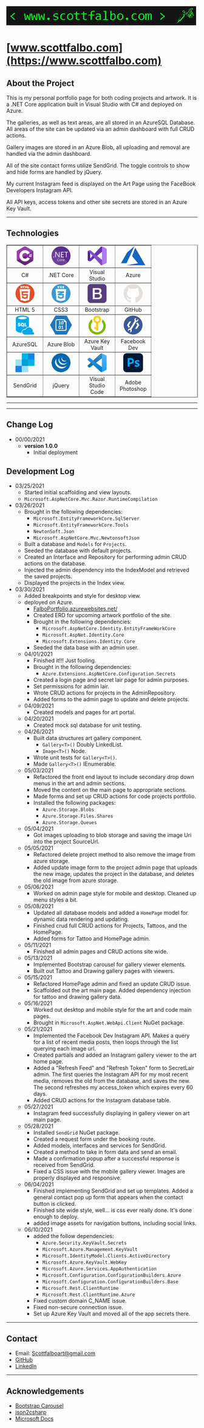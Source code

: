 <img src="./assets/git_title.png">

# [www.scottfalbo.com](https://www.scottfalbo.com)

## About the Project

This is my personal portfolio page for both coding projects and artwork.  It is a .NET Core application built in Visual Studio with C# and deployed on Azure.

The galleries, as well as text areas, are all stored in an AzureSQL Database.  All areas of the site can be updated via an admin dashboard with full CRUD actions.  

Gallery images are stored in an Azure Blob, all uploading and removal are handled via the admin dashboard.

All of the site contact forms utilize SendGrid.  The toggle controls to show and hide forms are handled by jQuery.

My current Instagram feed is displayed on the Art Page using the FaceBook Developers Instagram API.

All API keys, access tokens and other site secrets are stored in an Azure Key Vault.

---

## Technologies

<table border>
  <tr align=center>
    <td width=80>
      <img src = "./assets/cSharp.png" height=50> 
    </td>
    <td width=80>
      <img src = "./assets/dotnetcore.png" height=50>
    </td>
    <td width=80>
      <img src = "./assets/visualStudio.png" height=50>
    </td>
    <td width=80>
      <img src = "./assets/azure.png" height=50>
    </td>
  </tr>
    <tr>
    <td align=center>
      C#
    </td>
    <td align=center>
      .NET Core
    </td>
    <td align=center>
      Visual Studio
    </td>
    <td align=center>
      Azure
    </td>
  </tr>
  <tr align=center>
    <td width=80>
      <img src = "./assets/html.png" height=50>
    </td>
    <td width=80>
      <img src = "./assets/css.png" height=50>
    </td>
    <td width=80>
      <img src = "./assets/bootstrap.png" height=50>
    </td>
    <td width=80>
      <img src = "./assets/github-light.png" height=50>
    </td>
  </tr>
    <tr>
    <td align=center>
      HTML 5
    </td>
    <td align=center>
      CSS3
    </td>
    <td align=center>
      Bootstrap
    </td>
    <td align=center>
      GitHub
    </td>
  </tr>
  </tr>
  <tr align=center>
    <td width=80>
      <img src = "./assets/azure_sql.png" height=50>
    </td>
    <td width=80>
      <img src = "./assets/azureBlob.png" height=50>
    </td>
    <td width=80>
      <img src = "./assets/key_vault.png" height=50>
    </td>
    <td width=80>
      <img src = "./assets/facebook_dev.png" height=50>
    </td>
  </tr>
    <tr>
    <td align=center>
      AzureSQL
    </td>
    <td align=center>
      Azure Blob
    </td>
    <td align=center>
      Azure Key Vault
    </td>
    <td align=center>
      Facebook Dev
    </td>
  </tr>
  <tr align=center>
    <td width=80>
      <img src = "./assets/sendgrid.png" height=50>
    </td>
    <td width=80>
      <img src = "./assets/jQuery.png" height=50>
    </td>
    <td width=80>
      <img src = "./assets/vscode.png" height=50>
    </td>
    <td width=80>
      <img src = "./assets/photoshop.png" height=50>
    </td>
  </tr>
    <tr>
    <td align=center>
      SendGrid
    </td>
    <td align=center>
      jQuery
    </td>
    <td align=center>
      Visual Studio Code
    </td>
    <td align=center>
      Adobe Photoshop
    </td>
  </tr>
</table>

---

<!-- ## Architecture -->

---

## Change Log

+ 00/00/2021
  + **version 1.0.0**
    + Initial deployment

## Development Log

+ 03/25/2021
  + Started initial scaffolding and view layouts.
  + `Microsoft.AspNetCore.Mvc.Razor.RuntimeCompilation`
+ 03/26/2021
  + Brought in the following dependencies:
    + `Microsoft.EntityFrameworkCore.SqlServer`
    + `Microsoft.EntityFrameworkCore.Tools`
    + `NewtonSoft.Json`
    + `Microsoft.AspNetCore.Mvc.NewtonsoftJson`
  + Built a database and `Models` for `Projects`.
  + Seeded the database with default projects.
  + Created an Interface and Repository for performing admin CRUD actions on the database.
  + Injected the admin dependency into the IndexModel and retrieved the saved projects.
  + Displayed the projects in the Index view.
+ 03/30/2021
  + Added breakpoints and style for desktop view.
  + deployed on Azure.
    + [FalboPortfolio.azurewebsites.net/](https://falboportfolio.azurewebsites.net/)
    + Created ERD for upcoming artwork portfolio of the site.
    + Brought in the following dependencies:
      + `Microsoft.AspNetCore.Identity.EntityFrameWorkCore`
      + `Microsoft.AspNet.Identity.Core`
      + `Microsoft.Extensions.Identity.Core`
    + Seeded the data base with an admin user.
  + 04/01/2021
    + Finished it!!! Just fooling.
    + Brought in the following dependencies:
      + `Azure.Extensions.AspNetCore.Configuration.Secrets`
    + Created a login page and secret lair page for admin purposes.
    + Set permissions for admin lair.
    + Wrote CRUD actions for projects in the AdminRepository.
    + Added forms to the admin page to update and delete projects.
  + 04/09/2021
    + Created models and pages for art portal.
  + 04/20/2021
    + Created mock sql database for unit testing.
  + 04/26/2021
    + Built data structures art gallery component.
      + `Gallery<T>()` Doubly LinkedList.
      + `Image<T>()` Node.
    + Wrote unit tests for `Gallery<T>()`.
    + Made `Gallery<T>()` IEnumerable.
  + 05/03/2021
    + Refactored the front end layout to include secondary drop down menus in the art and admin sections.
    + Moved the content on the main page to appropriate sections.
    + Made forms and set up CRUD actions for code projects portfolio.
    + Installed the following packages:
      + `Azure.Storage.Blobs`
      + `Azure.Storage.Files.Shares`
      + `Azure.Storage.Queues`
  + 05/04/2021
    + Got images uploading to blob storage and saving the image Uri into the project SourceUrl.
  + 05/05/2021
    + Refactored delete project method to also remove the image from azure storage.
    + Added update image form to the project admin page that uploads the new image, updates the project in the database, and deletes the old image from azure storage.
  + 05/06/2021
    + Worked on admin page style for mobile and desktop.  Cleaned up menu styles a bit.
  + 05/08/2021
    + Updated all database models and added a `HomePage` model for dynamic data rendering and updating.
    + Finished crud full CRUD actions for Projects, Tattoos, and the HomePage.
    + Added forms for Tattoo and HomePage admin.
  + 05/11/2021
    + Finished all admin pages and CRUD actions site wide.
  + 05/13/2021
    + Implemented Bootstrap carousel for gallery viewer elements.
    + Built out Tattoo and Drawing gallery pages with viewers.
  + 05/15/2021
    + Refactored HomePage admin and fixed an update CRUD issue.
    + Scaffolded out the art main page.  Added dependency injection for tattoo and drawing gallery data.
  + 05/16/2021
    + Worked out desktop and mobile style for the art and code main pages.
    + Brought in `Microsoft.AspNet.WebApi.Client` NuGet package.
  + 05/21/2021
    + Implemented the Facebook Dev Instagram API.  Makes a query for a list of recent media posts, then loops through the list querying each image url.
    + Created partials and added an Instagram gallery viewer to the art home page.
    + Added a "Refresh Feed" and "Refresh Token" form to SecretLair admin.  The first queries the Instagram API for my most recent media, removes the old from the database, and saves the new.  The second refreshes my access_token which expires every 60 days.
    + Added CRUD actions for the Instagram database table.
  + 05/27/2021
    + Instagram feed successfully displaying in gallery viewer on art main page.
  + 05/28/2021
    + Installed `SendGrid` NuGet package.
    + Created a request form under the booking route.
    + Added models, interfaces and services for SendGrid.
    + Created a method to take in form data and send an email.
    + Made a confirmation popup after a successful response is received from SendGrid.
    + Fixed a CSS issue with the mobile gallery viewer.  Images are properly displayed and responsive.
  + 06/04/2021
    + Finished implementing SendGrid and set up templates.  Added a general contact pop up form that appears when the contact button is clicked.
    + Finished site wide style, well... is css ever really done.  It's done enough to deploy.
    + added image assets for navigation buttons, including social links.
  + 06/10/2021
    + added the follow dependencies:
      + `Azure.Security.KeyVault.Secrets`
      + `Microsoft.Azure.Management.KeyVault`
      + `Microsoft.IdentityModel.Clients.ActiveDirectory`
      + `Microsoft.Azure.KeyVault.WebKey`
      + `Microsoft.Azure.Services.AppAuthentication`
      + `Microsoft.Configuration.ConfigurationBuilders.Azure`
      + `Microsoft.Configuration.ConfigurationBuilders.Base`
      + `Microsoft.Rest.ClientRuntime`
      + `Microsoft.Rest.ClientRuntime.Azure`
    + Fixed custom domain C_NAME issue.
    + Fixed non-secure connection issue.
    + Set up Azure Key Vault and moved all of the app secrets there.

---

## Contact

+ Email: Scottfalboart@gmail.com
+ [GitHub](https://github.com/scottfalbo)
+ [LinkedIn](https://www.linkedin.com/in/scott-falbo/)

---

## Acknowledgements

+ [Bootstrap Carousel](https://getbootstrap.com/docs/4.0/components/carousel/)
+ [json2csharp](https://json2csharp.com/)
+ [Microsoft Docs](https://docs.microsoft.com/en-us/)
